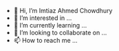 - 👋 Hi, I’m Imtiaz Ahmed Chowdhury
- 👀 I’m interested in ...
- 🌱 I’m currently learning ...
- 💞️ I’m looking to collaborate on ...
- 📫 How to reach me ...

<!---
imt1az/imt1az is a ✨ special ✨ repository because its `README.md` (this file) appears on your GitHub profile.
You can click the Preview link to take a look at your changes.
--->

